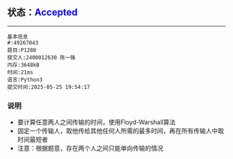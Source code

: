 ## 状态：<span style="color:blue">Accepted</span>

------



```
基本信息
#:49267043
题目:P1280
提交人:2400012630 陈一锋
内存:3648kB
时间:21ms
语言:Python3
提交时间:2025-05-25 19:54:17
```

### 说明

- 要计算任意两人之间传输的时间，使用Floyd-Warshall算法
- 固定一个传输人，取他传给其他任何人所需的最多时间，再在所有传输人中取时间最短者
- 注意：根据题意，存在两个人之间只能单向传输的情况